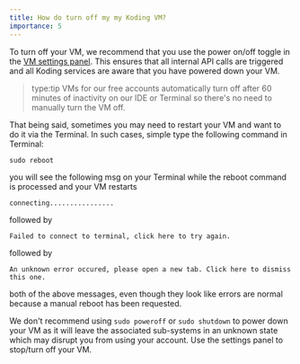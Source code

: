 ```yaml
---
title: How do turn off my my Koding VM?
importance: 5
---
```

To turn off your VM, we recommend that you use the power on/off toggle in the [VM settings panel](http://learn.koding.com/guides/understanding-vm-panel/). This ensures that all internal API calls are triggered and all Koding services are aware that you have powered down your VM.

> type:tip
> VMs for our free accounts automatically turn off after 60 minutes of inactivity on our IDE or Terminal
> so there's no need to manually turn the VM off.

That being said, sometimes you may need to restart your VM and want to do it via the Terminal. In such cases, simple type the following command in Terminal:
```
sudo reboot
```
you will see the following msg on your Terminal while the reboot command is processed and your VM restarts
```
connecting................
```
followed by
```
Failed to connect to terminal, click here to try again.
```
followed by
```
An unknown error occured, please open a new tab. Click here to dismiss this one.
```
both of the above messages, even though they look like errors are normal because a manual reboot has been requested.

We don't recommend using `sudo poweroff` or `sudo shutdown` to power down your VM as it will leave the associated sub-systems in an unknown state which may disrupt you from using your account. Use the settings panel to stop/turn off your VM.
